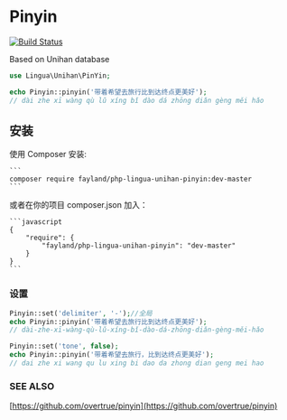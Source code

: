 Pinyin
======

[![Build Status](https://travis-ci.org/fayland/php-lingua-unihan-pinyin.svg?branch=master)](https://travis-ci.org/fayland/php-lingua-unihan-pinyin)

Based on Unihan database

```php
use Lingua\Unihan\PinYin;

echo Pinyin::pinyin('带着希望去旅行比到达终点更美好');
// dài zhe xī wàng qù lǔ xíng bǐ dào dá zhōng diǎn gèng měi hǎo
```

## 安装

使用 Composer 安装:

    ```
    composer require fayland/php-lingua-unihan-pinyin:dev-master
    ```

或者在你的项目 composer.json 加入：

    ```javascript
    {
        "require": {
            "fayland/php-lingua-unihan-pinyin": "dev-master"
        }
    }
    ```

### 设置

```php
Pinyin::set('delimiter', '-');//全局
echo Pinyin::pinyin('带着希望去旅行比到达终点更美好');
// dài-zhe-xī-wàng-qù-lǔ-xíng-bǐ-dào-dá-zhōng-diǎn-gèng-měi-hǎo
```

```php
Pinyin::set('tone', false);
echo Pinyin::pinyin('带着希望去旅行，比到达终点更美好');
// dai zhe xi wang qu lu xing bi dao da zhong dian geng mei hao
```

### SEE ALSO

[https://github.com/overtrue/pinyin](https://github.com/overtrue/pinyin)
